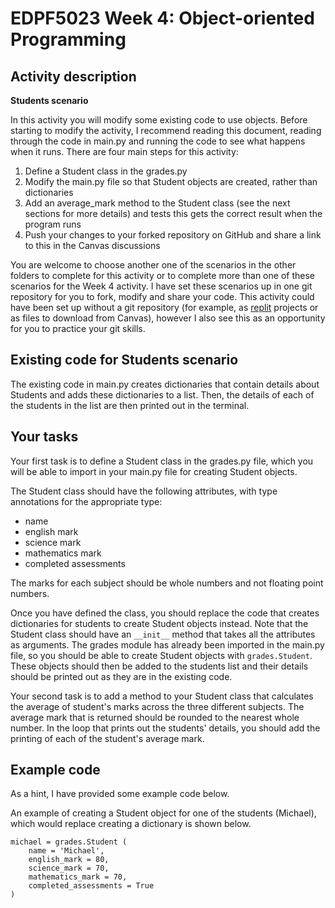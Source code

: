 # EDPF5023 Week 4: Object-oriented Programming 

## Activity description

**Students scenario**

In this activity you will modify some existing code to use objects.
Before starting to modify the activity, I recommend reading this document, reading through the code in main.py and running the code to see what happens when it runs.
There are four main steps for this activity:

1. Define a Student class in the grades.py 
2. Modify the main.py file so that Student objects are created, rather than dictionaries
3. Add an average_mark method to the Student class (see the next sections for more details) and tests this gets the correct result when the program runs 
4. Push your changes to your forked repository on GitHub and share a link to this in the Canvas discussions

You are welcome to choose another one of the scenarios in the other folders to complete for this activity or to complete more than one of these scenarios for the Week 4 activity.
I have set these scenarios up in one git repository for you to fork, modify and share your code.
This activity could have been set up without a git repository (for example, as [replit](https://replit.com) projects or as files to download from Canvas), however I also see this as an opportunity for you to practice your git skills.

## Existing code for Students scenario

The existing code in main.py creates dictionaries that contain details about Students and adds these dictionaries to a list.
Then, the details of each of the students in the list are then printed out in the terminal.

## Your tasks

Your first task is to define a Student class in the grades.py file, which you will be able to import in your main.py file for creating Student objects.

The Student class should have the following attributes, with type annotations for the appropriate type:

- name
- english mark
- science mark
- mathematics mark
- completed assessments

The marks for each subject should be whole numbers and not floating point numbers.

Once you have defined the class, you should replace the code that creates dictionaries for students to create Student objects instead.
Note that the Student class should have an `__init__` method that takes all the attributes as arguments.
The grades module has already been imported in the main.py file, so you should be able to create Student objects with `grades.Student`.
These objects should then be added to the students list and their details should be printed out as they are in the existing code.

Your second task is to add a method to your Student class that calculates the average of student's marks across the three different subjects. 
The average mark that is returned should be rounded to the nearest whole number. 
In the loop that prints out the students' details, you should add the printing of each of the student's average mark.

## Example code

As a hint, I have provided some example code below.

An example of creating a Student object for one of the students (Michael), which would replace creating a dictionary is shown below.

    michael = grades.Student (
        name = 'Michael',
        english_mark = 80,
        science_mark = 70,
        mathematics_mark = 70,
        completed_assessments = True
    )


